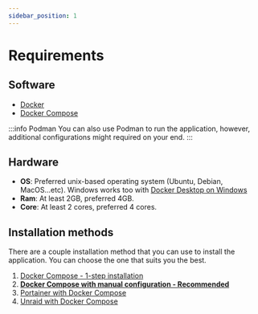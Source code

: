 ```yaml
---
sidebar_position: 1
---
```


# Requirements

## Software

- [Docker](https://docs.docker.com/get-docker/)
- [Docker Compose](https://docs.docker.com/compose/install/)

:::info Podman
You can also use Podman to run the application, however, additional configurations might required on your end.
:::

## Hardware

- **OS**: Preferred unix-based operating system (Ubuntu, Debian, MacOS...etc). Windows works too with [Docker Desktop on Windows](https://docs.docker.com/desktop/install/windows-install/)
- **Ram**: At least 2GB, preferred 4GB.
- **Core**: At least 2 cores, preferred 4 cores.

## Installation methods

There are a couple installation method that you can use to install the application. You can choose the one that suits you the best.

1. [Docker Compose - 1-step installation](/docs/installation/one-step-installation)
2. **[Docker Compose with manual configuration - Recommended](/docs/installation/docker-compose-installation)**
3. [Portainer with Docker Compose](/docs/installation/portainer-installation)
4. [Unraid with Docker Compose](/docs/installation/unraid-installation)
